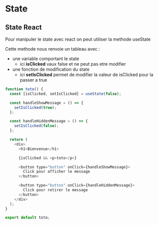 # State

## State React

Pour manipuler le state avec react on peut utiliser la methode useState

Cette methode nous renvoie un tableau avec :

- une variable comportant le state
  - ici **isClicked** vaux false et ne peut pas etre modifier
- une fonction de modification du state
  - ici **setIsClicked** permet de modifier la valeur de isClicked pour la passer a true

```js
function toto() {
  const [isClicked, setIsClicked] = useState(false);

  const handleShowMessage = () => {
    setIsClicked(true);
  };

  const handleHiddenMessage = () => {
    setIsClicked(false);
  };

  return (
    <div>
      <h1>Bienvenue</h1>

      {isClicked && <p>toto</p>}

      <button type="button" onClick={handleShowMessage}>
        Click pour afficher le message
      </button>

      <button type="button" onClick={handleHiddenMessage}>
        Click pour retirer le message
      </button>
    </div>
  );
}

export default toto;
```
